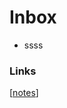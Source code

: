 # Inbox

- ssss

### Links

[[notes]]

[//begin]: # "Autogenerated link references for markdown compatibility"
[notes]: notes "Notes"
[//end]: # "Autogenerated link references"